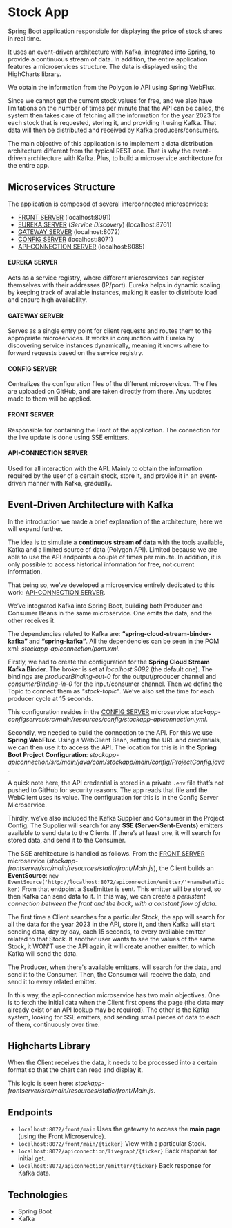 # Stock App
Spring Boot application responsible for displaying the price of stock shares in real time.

It uses an event-driven architecture with Kafka, integrated into Spring, to provide a continuous stream of data. In addition, the entire application features a microservices structure. The data is displayed using the HighCharts library.

We obtain the information from the Polygon.io API using Spring WebFlux.

Since we cannot get the current stock values ​​for free, and we also have limitations on the number of times per minute that the API can be called, the system then takes care of fetching all the information for the year 2023 for each stock that is requested, storing it, and providing it using Kafka. That data will then be distributed and received by Kafka producers/consumers.

The main objective of this application is to implement a data distribution architecture different from the typical REST one. That is why the event-driven architecture with Kafka. Plus, to build a microservice architecture for the entire app.

## Microservices Structure

The application is composed of several interconnected microservices:
-   [FRONT SERVER](https://github.com/pedrofanelli/stockapp-frontserver) (localhost:8091)
-   [EUREKA SERVER](https://github.com/pedrofanelli/stockapp-eurekaserver) (*Service Discovery*) (localhost:8761)
-   [GATEWAY SERVER](https://github.com/pedrofanelli/stockapp-gatewayserver) (localhost:8072)
-   [CONFIG SERVER](https://github.com/pedrofanelli/stockapp-configserver) (localhost:8071)
-   [API-CONNECTION SERVER](https://github.com/pedrofanelli/stockapp-apiconnection) (localhost:8085)

#### EUREKA SERVER
Acts as a service registry, where different microservices can register themselves with their addresses (IP/port). Eureka helps in dynamic scaling by keeping track of available instances, making it easier to distribute load and ensure high availability.

#### GATEWAY SERVER
Serves as a single entry point for client requests and routes them to the appropriate microservices. It works in conjunction with Eureka by discovering service instances dynamically, meaning it knows where to forward requests based on the service registry.

#### CONFIG SERVER
Centralizes the configuration files of the different microservices. The files are uploaded on GitHub, and are taken directly from there. Any updates made to them will be applied.

#### FRONT SERVER
Responsible for containing the Front of the application. The connection for the live update is done using SSE emitters.

#### API-CONNECTION SERVER
Used for all interaction with the API. Mainly to obtain the information required by the user of a certain stock, store it, and provide it in an event-driven manner with Kafka, gradually.

## Event-Driven Architecture with Kafka
In the introduction we made a brief explanation of the architecture, here we will expand further.  

The idea is to simulate a **continuous stream of data** with the tools available, Kafka and a limited source of data (Polygon API). Limited because we are able to use the API endpoints a couple of times per minute. In addition, it is only possible to access historical information for free, not current information.

That being so, we’ve developed a microservice entirely dedicated to this work: [API-CONNECTION SERVER](https://github.com/pedrofanelli/stockapp-apiconnection).

We’ve integrated Kafka into Spring Boot, building both Producer and Consumer Beans in the same microservice. One emits the data, and the other receives it.

The dependencies related to Kafka are: **“spring-cloud-stream-binder-kafka”** and **“spring-kafka”**. All the dependencies can be seen in the POM xml: *stockapp-apiconnection/pom.xml*.

Firstly, we had to create the configuration for the **Spring Cloud Stream Kafka Binder**. The broker is set at *localhost:9092* (the default one). The bindings are *producerBinding-out-0* for the output/producer channel and *consumerBinding-in-0* for the input/consumer channel. Then we define the Topic to connect them as *"stock-topic"*. We’ve also set the time for each producer cycle at 15 seconds.

This configuration resides in the [CONFIG SERVER](https://github.com/pedrofanelli/stockapp-configserver) microservice: *stockapp-configserver/src/main/resources/config/stockapp-apiconnection.yml*.

Secondly, we needed to build the connection to the API. For this we use **Spring WebFlux**. Using a WebClient Bean, setting the URL and credentials, we can then use it to access the API. The location for this is in the **Spring Boot Project Configuration**: *stockapp-apiconnection/src/main/java/com/stockapp/main/config/ProjectConfig.java*.

A quick note here, the API credential is stored in a private `.env` file that’s not pushed to GitHub for security reasons. The app reads that file and the WebClient uses its value. The configuration for this is in the Config Server Microservice.

Thirdly, we’ve also included the Kafka Supplier and Consumer in the Project Config. The Supplier will search for any **SSE (Server-Sent-Events)** emitters available to send data to the Clients. If there’s at least one, it will search for stored data, and send it to the Consumer.

The SSE architecture is handled as follows. From the [FRONT SERVER](https://github.com/pedrofanelli/stockapp-frontserver) microservice (*stockapp-frontserver/src/main/resources/static/front/Main.js*), the Client builds an **EventSource**: 
`new EventSource('http://localhost:8072/apiconnection/emitter/'+nameDataTicker)` 
From that endpoint a SseEmitter is sent. This emitter will be stored, so then Kafka can send data to it. In this way, we can create a *persistent connection between the front and the back, with a constant flow of data*.

The first time a Client searches for a particular Stock, the app will search for all the data for the year 2023 in the API, store it, and then Kafka will start sending data, day by day, each 15 seconds, to every available emitter related to that Stock. If another user wants to see the values of the same Stock, it WON'T use the API again, it will create another emitter, to which Kafka will send the data.

The Producer, when there's available emitters, will search for the data, and send it to the Consumer. Then, the Consumer will receive the data, and send it to every related emitter.

In this way, the api-connection microservice has two main objectives. One is to fetch the initial data when the Client first opens the page (the data may already exist or an API lookup may be required). The other is the Kafka system, looking for SSE emitters, and sending small pieces of data to each of them, continuously over time.

## Highcharts Library
When the Client receives the data, it needs to be processed into a certain format so that the chart can read and display it.

This logic is seen here: *stockapp-frontserver/src/main/resources/static/front/Main.js*.

## Endpoints
-   `localhost:8072/front/main`
	Uses the gateway to access the **main page** (using the Front Microservice).
-   `localhost:8072/front/main/{ticker}`
	View with a particular Stock.
-   `localhost:8072/apiconnection/livegraph/{ticker}`
	Back response for initial get.
-   `localhost:8072/apiconnection/emitter/{ticker}`
	Back response for Kafka data.

## Technologies
-   Spring Boot
-   Kafka

